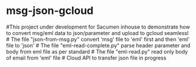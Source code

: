 # msg-json-gcloud
#This project under development for Sacumen inhouse  to demonstrate how to convert msg/eml data to json/parameter and upload to gcloud seamlessl                                                                                                            # The file "json-from-msg.py" convert 'msg' file to 'eml' first and then 'eml' file to 'json'                                  # The file "eml-read-complete.py"  parse header parameter and body from eml file as per standard                                # The file "eml-read.py"  read only body of email from 'eml' file                                                              # Cloud API to transfer json file in progress
